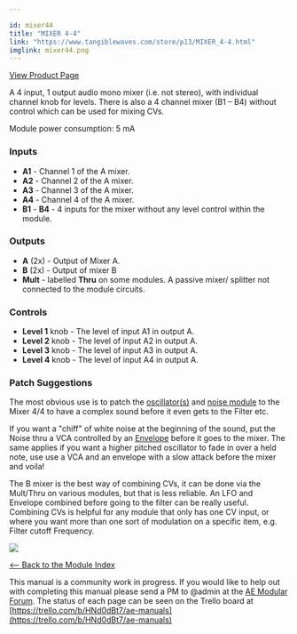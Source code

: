 ```yaml
---

id: mixer44
title: "MIXER 4-4"
link: "https://www.tangiblewaves.com/store/p13/MIXER_4-4.html"
imglink: mixer44.png
---
```



[View Product Page](https://www.tangiblewaves.com/store/p13/MIXER_4-4.html)

A 4 input, 1 output audio mono mixer (i.e. not stereo), with individual channel knob for levels. There is also a 4 channel mixer (B1 – B4) without control which can be used for mixing CVs.

Module power consumption: 5 mA

### Inputs

*   **A1** - Channel 1 of the A mixer.
*   **A2** - Channel 2 of the A mixer.
*   **A3** - Channel 3 of the A mixer.
*   **A4** - Channel 4 of the A mixer.
*   **B1** - **B4** - 4 inputs for the mixer without any level control within the module.

### Outputs

*   **A** (2x) - Output of Mixer A.
*   **B** (2x) - Output of mixer B
*   **Mult** - labelled **Thru** on some modules. A passive mixer/ splitter not connected to the module circuits.

### Controls

*   **Level 1** knob - The level of input A1 in output A.
*   **Level 2** knob - The level of input A2 in output A.
*   **Level 3** knob - The level of input A3 in output A.
*   **Level 4** knob - The level of input A4 in output A.

### Patch Suggestions

The most obvious use is to patch the [oscillator(s)](https://wiki.aemodular.com/pmwiki.php/AeManual/2OSCD) and [noise module](https://wiki.aemodular.com/pmwiki.php/AeManual/NOISE) to the Mixer 4/4 to have a complex sound before it even gets to the Filter etc.

If you want a "chiff" of white noise at the beginning of the sound, put the Noise thru a VCA controlled by an [Envelope](https://wiki.aemodular.com/pmwiki.php/AeManual/ADSR) before it goes to the mixer. The same applies if you want a higher pitched oscillator to fade in over a held note, use use a VCA and an envelope with a slow attack before the mixer and voila!

The B mixer is the best way of combining CVs, it can be done via the Mult/Thru on various modules, but that is less reliable. An LFO and Envelope combined before going to the filter can be really useful. Combining CVs is helpful for any module that only has one CV input, or where you want more than one sort of modulation on a specific item, e.g. Filter cutoff Frequency.

[![](/images/th00---mixer44.png.jpg)](https://wiki.aemodular.com/uploads/AeManual/MIXER44/mixer44.png "mixer44")

[<-- Back to the Module Index](https://wiki.aemodular.com/pmwiki.php/AeManual/Modules)

This manual is a community work in progress. If you would like to help out with completing this manual please send a PM to @admin at the [AE Modular Forum](http://forum.aemodular.com). The status of each page can be seen on the Trello board at [https://trello.com/b/HNd0dBt7/ae-manuals](https://trello.com/b/HNd0dBt7/ae-manuals)